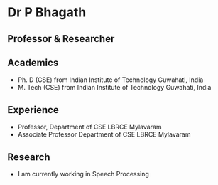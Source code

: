 # Dr P Bhagath
## Professor & Researcher

## Academics
- Ph. D (CSE) from Indian Institute of Technology Guwahati, India
- M. Tech (CSE) from Indian Institute of Technology Guwahati, India
## Experience
- Professor, Department of CSE LBRCE Mylavaram
- Associate Professor Department of CSE LBRCE Mylavaram
## Research
- I am currently working in Speech Processing
